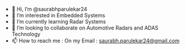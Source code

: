 - 👋 Hi, I’m @saurabhparulekar24
- 👀 I’m interested in Embedded Systems
- 🌱 I’m currently learning Radar Systems
- 💞️ I’m looking to collaborate on Automotive Radars and ADAS Technology
- 📫 How to reach me : On my Email : saurabh.parulekar24@gmail.com

<!---
saurabhparulekar24/saurabhparulekar24 is a ✨ special ✨ repository because its `README.md` (this file) appears on your GitHub profile.
You can click the Preview link to take a look at your changes.
--->
